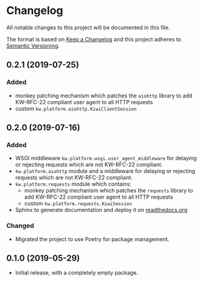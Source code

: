 # Changelog

All notable changes to this project will be documented in this file.

The format is based on [Keep a Changelog](https://keepachangelog.com/en/1.0.0/)
and this project adheres to [Semantic Versioning](https://semver.org/spec/v2.0.0.html).

## 0.2.1 (2019-07-25)

### Added

-   monkey patching mechanism which patches the `aiohttp` library to add KW-RFC-22
    compliant user agent to all HTTP requests
-   custom `kw.platform.aiohttp.KiwiClientSession`

## 0.2.0 (2019-07-16)

### Added

-   WSGI middleware `kw.platform.wsgi.user_agent_middleware` for delaying or
    rejecting requests which are not KW-RFC-22 compliant.
-   `kw.platform.aiohttp` module and a middleware for delaying or
    rejecting requests which are not KW-RFC-22 compliant.
-   `kw.platform.requests` module which contains:
    -   monkey patching mechanism which patches the `requests` library to add KW-RFC-22
        compliant user agent to all HTTP requests
    -   custom `kw.platform.requests.KiwiSession`
-   Sphinx to generate documentation and deploy it on
    [readthedocs.org](https://kiwi-platform-py.readthedocs.io)

### Changed

-   Migrated the project to use Poetry for package management.

## 0.1.0 (2019-05-29)

-   Initial release, with a completely empty package.
